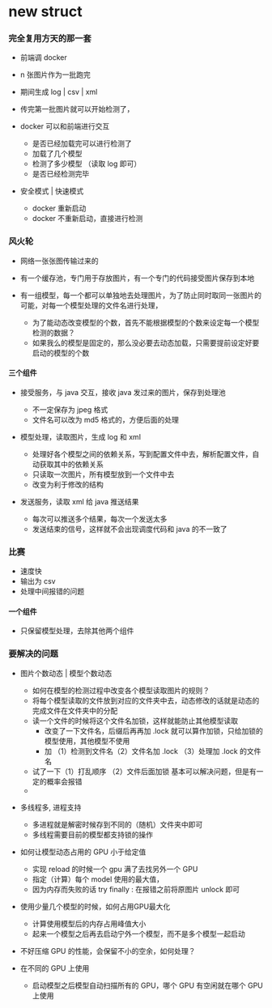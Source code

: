 # new struct

### 完全复用方天的那一套

* 前端调 docker 

* n 张图片作为一批跑完

* 期间生成 log | csv | xml

* 传完第一批图片就可以开始检测了，

* docker 可以和前端进行交互
    * 是否已经加载完可以进行检测了
    * 加载了几个模型
    * 检测了多少模型 （读取 log 即可）
    * 是否已经检测完毕

* 安全模式 | 快速模式
    * docker 重新启动
    * docker 不重新启动，直接进行检测

### 风火轮

* 网络一张张图传输过来的

* 有一个缓存池，专门用于存放图片，有一个专门的代码接受图片保存到本地

* 有一组模型，每一个都可以单独地去处理图片，为了防止同时取同一张图片的可能，对每一个模型处理的文件名进行处理，
    * 为了能动态改变模型的个数，首先不能根据模型的个数来设定每一个模型检测的数据？
    * 如果我么的模型是固定的，那么没必要去动态加载，只需要提前设定好要启动的模型的个数

#### 三个组件

* 接受服务，与 java 交互，接收 java 发过来的图片，保存到处理池
    * 不一定保存为 jpeg 格式
    * 文件名可以改为 md5 格式的，方便后面的处理

* 模型处理，读取图片，生成 log 和 xml
    * 处理好各个模型之间的依赖关系，写到配置文件中去，解析配置文件，自动获取其中的依赖关系
    * 只读取一次图片，所有模型放到一个文件中去
    * 改变为利于修改的结构

* 发送服务，读取 xml 给 java 推送结果
    * 每次可以推送多个结果，每次一个发送太多
    * 发送结束的信号，这样就不会出现调度代码和 java 的不一致了


### 比赛 

* 速度快
* 输出为 csv
* 处理中间报错的问题

#### 一个组件

* 只保留模型处理，去除其他两个组件

### 要解决的问题

* 图片个数动态 | 模型个数动态
    * 如何在模型的检测过程中改变各个模型读取图片的规则？
    * 将每个模型读取的文件放到对应的文件夹中去，动态修改的话就是动态的完成文件在文件夹中的分配
    * 读一个文件的时候将这个文件名加锁，这样就能防止其他模型读取
        * 改变了一下文件名，后缀后再再加 .lock 就可以算作加锁，只给加锁的模型使用，其他模型不使用 
        * 加 （1）检测到文件名（2）文件名加 .lock （3）处理加 .lock 的文件名 
    * 试了一下（1）打乱顺序 （2）文件后面加锁 基本可以解决问题，但是有一定的概率会报错
    *       
            
* 多线程多, 进程支持
    * 多进程就是解密时候存到不同的（随机）文件夹中即可
    * 多线程需要目前的模型都支持锁的操作

* 如何让模型动态占用的 GPU 小于给定值
    * 实现 reload 的时候一个 gpu 满了去找另外一个 GPU 
    * 指定（计算）每个 model 使用的最大值，
    * 因为内存而失败的话 try finally : 在报错之前将原图片 unlock 即可

* 使用少量几个模型的时候，如何占用GPU最大化
    * 计算使用模型后的内存占用峰值大小
    * 起来一个模型之后再去启动宁外一个模型，而不是多个模型一起启动

* 不好压缩 GPU 的性能，会保留不小的空余，如何处理？

* 在不同的 GPU 上使用
    * 启动模型之后模型自动扫描所有的 GPU，哪个 GPU 有空闲就在哪个 GPU 上使用

 

 
 
 
 
 
 




